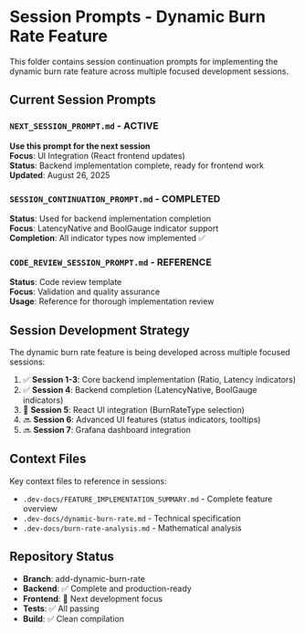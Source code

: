 # Session Prompts - Dynamic Burn Rate Feature

This folder contains session continuation prompts for implementing the dynamic burn rate feature across multiple focused development sessions.

## Current Session Prompts

### `NEXT_SESSION_PROMPT.md` - **ACTIVE**
**Use this prompt for the next session**  
**Focus**: UI Integration (React frontend updates)  
**Status**: Backend implementation complete, ready for frontend work  
**Updated**: August 26, 2025

### `SESSION_CONTINUATION_PROMPT.md` - COMPLETED
**Status**: Used for backend implementation completion  
**Focus**: LatencyNative and BoolGauge indicator support  
**Completion**: All indicator types now implemented ✅

### `CODE_REVIEW_SESSION_PROMPT.md` - REFERENCE
**Status**: Code review template  
**Focus**: Validation and quality assurance  
**Usage**: Reference for thorough implementation review

## Session Development Strategy

The dynamic burn rate feature is being developed across multiple focused sessions:

1. ✅ **Session 1-3**: Core backend implementation (Ratio, Latency indicators)
2. ✅ **Session 4**: Backend completion (LatencyNative, BoolGauge indicators)  
3. 🎯 **Session 5**: React UI integration (BurnRateType selection)
4. 🔜 **Session 6**: Advanced UI features (status indicators, tooltips)
5. 🔜 **Session 7**: Grafana dashboard integration

## Context Files

Key context files to reference in sessions:
- `.dev-docs/FEATURE_IMPLEMENTATION_SUMMARY.md` - Complete feature overview
- `.dev-docs/dynamic-burn-rate.md` - Technical specification
- `.dev-docs/burn-rate-analysis.md` - Mathematical analysis

## Repository Status

- **Branch**: add-dynamic-burn-rate  
- **Backend**: ✅ Complete and production-ready
- **Frontend**: 🎯 Next development focus
- **Tests**: ✅ All passing
- **Build**: ✅ Clean compilation

